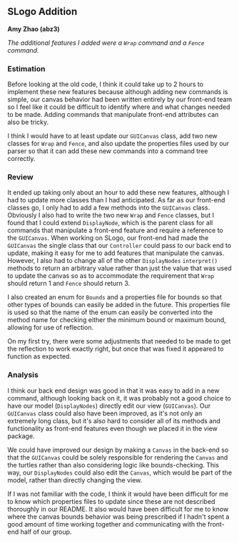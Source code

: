 ## SLogo Addition
**Amy Zhao (abz3)**

*The additional features I added were a `Wrap` command and a `Fence` command.*

### Estimation

Before looking at the old code, I think it could take up to 2 hours to implement these new features because although adding new commands is simple, our canvas behavior had been written entirely by our front-end team so I feel like it could be difficult to identify where and what changes needed to be made. Adding commands that manipulate front-end attributes can also be tricky.

I think I would have to at least update our `GUICanvas` class, add two new classes for `Wrap` and `Fence`, and also update the properties files used by our parser so that it can add these new commands into a command tree correctly.

### Review

It ended up taking only about an hour to add these new features, although I had to update more classes than I had anticipated. As far as our front-end classes go, I only had to add a few methods into the `GUICanvas` class. Obviously I also had to write the two new `Wrap` and `Fence` classes, but I found that I could extend `DisplayNode`, which is the parent class for all commands that manipulate a front-end feature and require a reference to the `GUICanvas`. When working on SLogo, our front-end had made the `GUICanvas` the single class that our `Controller` could pass to our back end to update, making it easy for me to add features that manipulate the canvas. However, I also had to change all of the other `DisplayNodes` `interpret()` methods to return an arbitrary value rather than just the value that was used to update the canvas so as to accommodate the requirement that `Wrap` should return 1 and `Fence` should return 3.

I also created an enum for `Bounds` and a properties file for bounds so that other types of bounds can easily be added in the future. This properties file is used so that the name of the enum can easily be converted into the method name for checking either the minimum bound or maximum bound, allowing for use of reflection.

On my first try, there were some adjustments that needed to be made to get the reflection to work exactly right, but once that was fixed it appeared to function as expected.

### Analysis

I think our back end design was good in that it was easy to add in a new command, although looking back on it, it was probably not a good choice to have our model (`DisplayNodes`) directly edit our view (`GUICanvas`). Our `GUICanvas` class could also have been improved, as it's not only an extremely long class, but it's also hard to consider all of its methods and functionality as front-end features even though we placed it in the view package.

We could have improved our design by making a `Canvas` in the back-end so that the `GUICanvas` could be solely responsible for rendering the `Canvas` and the turtles rather than also considering logic like bounds-checking. This way, our `DisplayNodes` could also edit the `Canvas`, which would be part of the model, rather than directly changing the view.

If I was not familiar with the code, I think it would have been difficult for me to know which properties files to update since these are not described thoroughly in our README. It also would have been difficult for me to know where the canvas bounds behavior was being prescribed if I hadn't spent a good amount of time working together and communicating with the front-end half of our group.
